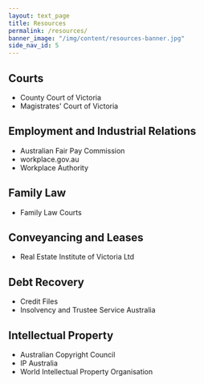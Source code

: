 ```yaml
---
layout: text_page
title: Resources
permalink: /resources/
banner_image: "/img/content/resources-banner.jpg"
side_nav_id: 5
---
```


## Courts

* County Court of Victoria
* Magistrates' Court of Victoria

## Employment and Industrial Relations

* Australian Fair Pay Commission
* workplace.gov.au
* Workplace Authority

## Family Law

* Family Law Courts

## Conveyancing and Leases

* Real Estate Institute of Victoria Ltd

## Debt Recovery

* Credit Files
* Insolvency and Trustee Service Australia

## Intellectual Property

* Australian Copyright Council
* IP Australia
* World Intellectual Property Organisation